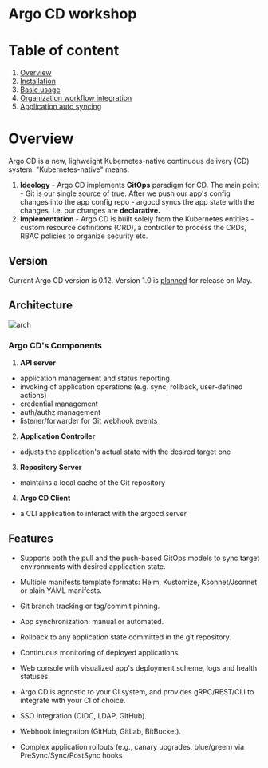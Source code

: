 # Argo CD workshop

# Table of content

1. [Overview](#overview)
2. [Installation](./docs/01-installation)
3. [Basic usage](./docs/02-basic-usage)
4. [Organization workflow integration](./docs/04-organization-workflow)
5. [Application auto syncing](./docs/05-automated-sync)

# Overview

Argo CD is a new, lighweight Kubernetes-native continuous delivery (CD) system. "Kubernetes-native" means:

1. **Ideology** - Argo CD implements **GitOps** paradigm for CD. The main point - Git is our single source of true. After we push our app's config changes into the app config repo - argocd syncs the app state with the changes. I.e. our changes are **declarative.**
2. **Implementation** - Argo CD is built solely from the Kubernetes entities - custom resource definitions (CRD), a controller to process the CRDs, RBAC policies to organize security etc.


## Version

Current Argo CD version is 0.12.
Version 1.0 is [planned](https://github.com/argoproj/argo-cd/milestones) for release on May.

## Architecture

![arch](./pics/arch.png)

### Argo CD's Components

1. **API server**
* application management and status reporting
* invoking of application operations (e.g. sync, rollback, user-defined actions)
* credential management
* auth/authz management
* listener/forwarder for Git webhook events

2. **Application Controller**
* adjusts the application's actual state with the desired target one

3. **Repository Server**
* maintains a local cache of the Git repository

4. **Argo CD Client**
* a CLI application to interact with the argocd server


## Features

* Supports both the pull and the push-based GitOps models to sync target environments with desired application state.
* Multiple manifests template formats: Helm, Kustomize, Ksonnet/Jsonnet or plain YAML manifests.
* Git branch tracking or tag/commit pinning.
* App synchronization: manual or automated.
* Rollback to any application state committed in the git repository.
* Continuous monitoring of deployed applications.
* Web console with visualized app's deployment scheme, logs and health statuses.

* Argo CD is agnostic to your CI system, and provides gRPC/REST/CLI to integrate with your CI of choice.
* SSO Integration (OIDC, LDAP, GitHub).
* Webhook integration (GitHub, GitLab, BitBucket).
* Complex application rollouts (e.g., canary upgrades, blue/green) via PreSync/Sync/PostSync hooks
